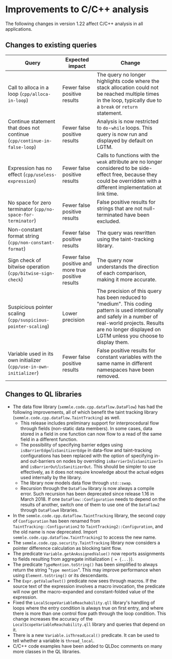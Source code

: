 # Improvements to C/C++ analysis

The following changes in version 1.22 affect C/C++ analysis in all applications.

## Changes to existing queries

| **Query**                  | **Expected impact**    | **Change**                                                       |
|----------------------------|------------------------|------------------------------------------------------------------|
| Call to alloca in a loop (`cpp/alloca-in-loop`) | Fewer false positive results | The query no longer highlights code where the stack allocation could not be reached multiple times in the loop, typically due to a `break` or `return` statement. |
| Continue statement that does not continue (`cpp/continue-in-false-loop`) | Fewer false positive results | Analysis is now restricted to `do`-`while` loops. This query is now run and displayed by default on LGTM. |
| Expression has no effect (`cpp/useless-expression`) | Fewer false positive results | Calls to functions with the `weak` attribute are no longer considered to be side-effect free, because they could be overridden with a different implementation at link time. |
| No space for zero terminator (`cpp/no-space-for-terminator`) | Fewer false positive results | False positive results for strings that are not null-terminated have been excluded. |
| Non-constant format string (`cpp/non-constant-format`) | Fewer false positive results | The query was rewritten using the taint-tracking library. |
| Sign check of bitwise operation (`cpp/bitwise-sign-check`) | Fewer false positive and more true positive results | The query now understands the direction of each comparison, making it more accurate. |
| Suspicious pointer scaling (`cpp/suspicious-pointer-scaling`) | Lower precision | The precision of this query has been reduced to "medium". This coding pattern is used intentionally and safely in a number of real-world projects. Results are no longer displayed on LGTM unless you choose to display them. |
| Variable used in its own initializer (`cpp/use-in-own-initializer`) | Fewer false positive results | False positive results for constant variables with the same name in different namespaces have been removed. |

## Changes to QL libraries

- The data flow library (`semmle.code.cpp.dataflow.DataFlow`) has had the
  following improvements, all of which benefit the taint tracking library
  (`semmle.code.cpp.dataflow.TaintTracking`) as well.
  - This release includes preliminary support for interprocedural flow through
    fields (non-static data members). In some cases, data stored in a field in
    one function can now flow to a read of the same field in a different
    function.
  - The possibility of specifying barrier edges using
    `isBarrierEdge`/`isSanitizerEdge` in data-flow and taint-tracking
    configurations has been replaced with the option of specifying in- and
    out-barriers on nodes by overriding `isBarrierIn`/`isSanitizerIn` and
    `isBarrierOut`/`isSanitizerOut`. This should be simpler to use effectively,
    as it does not require knowledge about the actual edges used internally by
    the library.
  - The library now models data flow through `std::swap`.
  - Recursion through the `DataFlow` library is now always a compile error. Such recursion has been deprecated since release 1.16 in March 2018. If one `DataFlow::Configuration` needs to depend on the results of another, switch one of them to use one of the `DataFlow2` through `DataFlow4` libraries.
- In the `semmle.code.cpp.dataflow.TaintTracking` library, the second copy of `Configuration` has been renamed from `TaintTracking::Configuration2` to `TaintTracking2::Configuration`, and the old name is now deprecated. Import `semmle.code.cpp.dataflow.TaintTracking2` to access the new name.
- The `semmle.code.cpp.security.TaintTracking` library now considers a pointer difference calculation as blocking taint flow.
- The predicate `Variable.getAnAssignedValue()` now reports assignments to fields resulting from aggregate initialization (` = {...}`).
- The predicate `TypeMention.toString()` has been simplified to always return the string "`type mention`".  This may improve performance when using `Element.toString()` or its descendants.
- The `Expr.getValueText()` predicate now sees through macros. If the source
  text of the expression involves a macro invocation, the predicate will now get
  the macro-expanded and constant-folded value of the expression.
- Fixed the `LocalScopeVariableReachability.qll` library's handling of loops where the entry condition is always true on first entry, and where there is more than one control flow path through the loop condition. This change increases the accuracy of the `LocalScopeVariableReachability.qll` library and queries that depend on it.
- There is a new `Variable.isThreadLocal()` predicate. It can be used to tell whether a variable is `thread_local`.
- C/C++ code examples have been added to QLDoc comments on many more classes in the QL libraries.
